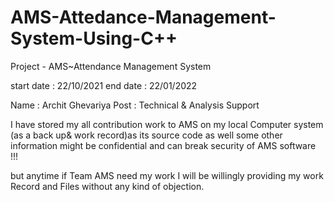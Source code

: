 # AMS-Attedance-Management-System-Using-C++

Project - AMS~Attendance Management System 

start date : 22/10/2021
end date : 22/01/2022

Name : Archit Ghevariya
Post : Technical & Analysis Support


I have stored my all contribution work to AMS on my local Computer system (as a back up& work record)as its source code as well some other information might be confidential and can break security of AMS software !!!

but anytime if Team AMS need my work I will be willingly providing my work Record and Files without any kind of objection.